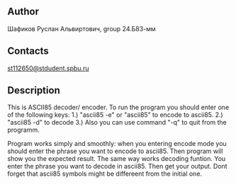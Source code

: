 
## Author
Шафиков Руслан Альвиртович, group 24.Б83-мм
## Contacts
st112650@stdudent.spbu.ru
## Description
This is ASCII85 decoder/ encoder.
To run the program you should enter one of the following keys:
1.) "ascii85 -e" or "ascii85" to encode to ascii85.
2.) "ascii85 -d" to decode
3.) Also you can use command "-q" to quit from the programm.

Program works simply and smoothly: when you entering encode mode you should enter the phrase you want to encode to ascii85. Then program will show you the expected result.
The same way works decoding funtion. You enter the phrase you want to decode in ascii85. Then get your output. Dont forget that ascii85 symbols might be differeent from the initial one.
